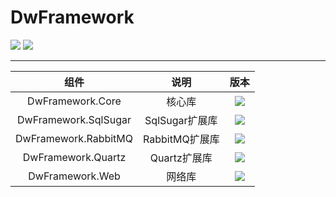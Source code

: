 # DwFramework

[![](https://img.shields.io/badge/%E6%9B%B4%E6%96%B0%E6%97%A5%E5%BF%97-v5.1.2-brightgreen)](https://github.com/BanCodeNet/DwFramework/blob/readme/ReleaseLog_v5.1.x.md)
![](https://github.com/DwGoingJiang/DwFramework/workflows/Ubuntu/badge.svg) 

---

|         组件         |      说明      |                                                         版本                                                          |
| :------------------: | :------------: | :-------------------------------------------------------------------------------------------------------------------: |
|   DwFramework.Core   |     核心库     |   [![](https://img.shields.io/badge/Nuget-5.1.2-brightgreen.svg)](https://www.nuget.org/packages/DwFramework.Core/)   |
| DwFramework.SqlSugar | SqlSugar扩展库 | [![](https://img.shields.io/badge/Nuget-5.1.2-brightgreen.svg)](https://www.nuget.org/packages/DwFramework.SqlSugar/) |
| DwFramework.RabbitMQ | RabbitMQ扩展库 | [![](https://img.shields.io/badge/Nuget-5.1.2-brightgreen.svg)](https://www.nuget.org/packages/DwFramework.RabbitMQ/) |
|  DwFramework.Quartz  |  Quartz扩展库  |  [![](https://img.shields.io/badge/Nuget-5.1.2-brightgreen.svg)](https://www.nuget.org/packages/DwFramework.Quartz/)  |
|   DwFramework.Web    |     网络库     |   [![](https://img.shields.io/badge/Nuget-5.1.2-brightgreen.svg)](https://www.nuget.org/packages/DwFramework.Web/)    |